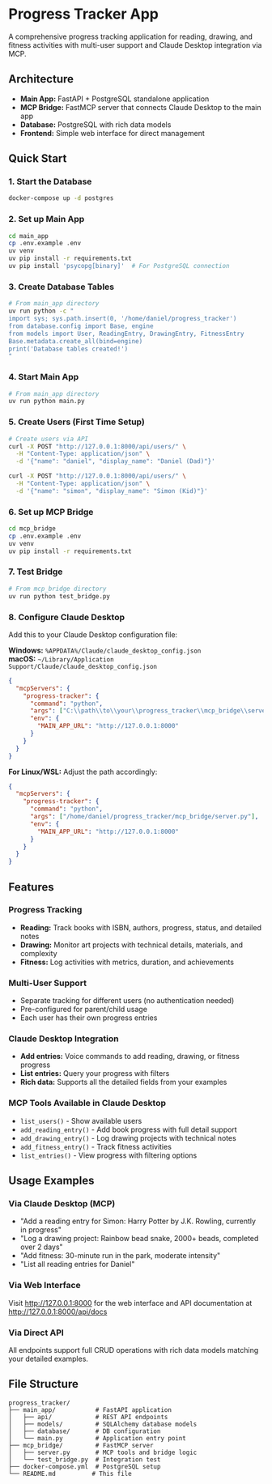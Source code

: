 # Progress Tracker App

A comprehensive progress tracking application for reading, drawing, and fitness activities with multi-user support and Claude Desktop integration via MCP.

## Architecture

- **Main App:** FastAPI + PostgreSQL standalone application
- **MCP Bridge:** FastMCP server that connects Claude Desktop to the main app
- **Database:** PostgreSQL with rich data models
- **Frontend:** Simple web interface for direct management

## Quick Start

### 1. Start the Database
```bash
docker-compose up -d postgres
```

### 2. Set up Main App
```bash
cd main_app
cp .env.example .env
uv venv
uv pip install -r requirements.txt
uv pip install 'psycopg[binary]'  # For PostgreSQL connection
```

### 3. Create Database Tables
```bash
# From main_app directory
uv run python -c "
import sys; sys.path.insert(0, '/home/daniel/progress_tracker')
from database.config import Base, engine
from models import User, ReadingEntry, DrawingEntry, FitnessEntry
Base.metadata.create_all(bind=engine)
print('Database tables created!')
"
```

### 4. Start Main App
```bash
# From main_app directory  
uv run python main.py
```

### 5. Create Users (First Time Setup)
```bash
# Create users via API
curl -X POST "http://127.0.0.1:8000/api/users/" \
  -H "Content-Type: application/json" \
  -d '{"name": "daniel", "display_name": "Daniel (Dad)"}'

curl -X POST "http://127.0.0.1:8000/api/users/" \
  -H "Content-Type: application/json" \
  -d '{"name": "simon", "display_name": "Simon (Kid)"}'
```

### 6. Set up MCP Bridge
```bash
cd mcp_bridge
cp .env.example .env
uv venv
uv pip install -r requirements.txt
```

### 7. Test Bridge
```bash
# From mcp_bridge directory
uv run python test_bridge.py
```

### 8. Configure Claude Desktop

Add this to your Claude Desktop configuration file:

**Windows:** `%APPDATA%/Claude/claude_desktop_config.json`  
**macOS:** `~/Library/Application Support/Claude/claude_desktop_config.json`

```json
{
  "mcpServers": {
    "progress-tracker": {
      "command": "python",
      "args": ["C:\\path\\to\\your\\progress_tracker\\mcp_bridge\\server.py"],
      "env": {
        "MAIN_APP_URL": "http://127.0.0.1:8000"
      }
    }
  }
}
```

**For Linux/WSL:** Adjust the path accordingly:
```json
{
  "mcpServers": {
    "progress-tracker": {
      "command": "python",
      "args": ["/home/daniel/progress_tracker/mcp_bridge/server.py"],
      "env": {
        "MAIN_APP_URL": "http://127.0.0.1:8000"
      }
    }
  }
}
```

## Features

### Progress Tracking
- **Reading:** Track books with ISBN, authors, progress, status, and detailed notes
- **Drawing:** Monitor art projects with technical details, materials, and complexity
- **Fitness:** Log activities with metrics, duration, and achievements

### Multi-User Support
- Separate tracking for different users (no authentication needed)
- Pre-configured for parent/child usage
- Each user has their own progress entries

### Claude Desktop Integration
- **Add entries:** Voice commands to add reading, drawing, or fitness progress
- **List entries:** Query your progress with filters
- **Rich data:** Supports all the detailed fields from your examples

### MCP Tools Available in Claude Desktop
- `list_users()` - Show available users
- `add_reading_entry()` - Add book progress with full detail support
- `add_drawing_entry()` - Log drawing projects with technical notes
- `add_fitness_entry()` - Track fitness activities
- `list_entries()` - View progress with filtering options

## Usage Examples

### Via Claude Desktop (MCP)
- "Add a reading entry for Simon: Harry Potter by J.K. Rowling, currently in progress"
- "Log a drawing project: Rainbow bead snake, 2000+ beads, completed over 2 days"
- "Add fitness: 30-minute run in the park, moderate intensity"
- "List all reading entries for Daniel"

### Via Web Interface
Visit http://127.0.0.1:8000 for the web interface and API documentation at http://127.0.0.1:8000/api/docs

### Via Direct API
All endpoints support full CRUD operations with rich data models matching your detailed examples.

## File Structure
```
progress_tracker/
├── main_app/           # FastAPI application
│   ├── api/            # REST API endpoints
│   ├── models/         # SQLAlchemy database models
│   ├── database/       # DB configuration
│   └── main.py         # Application entry point
├── mcp_bridge/         # FastMCP server
│   ├── server.py       # MCP tools and bridge logic
│   └── test_bridge.py  # Integration test
├── docker-compose.yml  # PostgreSQL setup
└── README.md          # This file
```